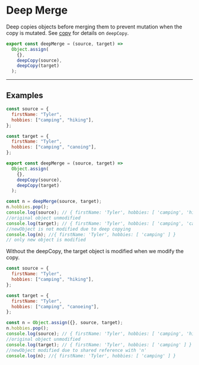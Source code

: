 # Deep Merge

Deep copies objects before merging them to prevent mutation when the copy is mutated.  See [copy](/JS/copy.md) for details on `deepCopy`.

```js
export const deepMerge = (source, target) =>
  Object.assign(
    {},
    deepCopy(source),
    deepCopy(target)
  );
```

---

## Examples

```js
const source = {
  firstName: "Tyler",
  hobbies: ["camping", "hiking"],
};

const target = {
  firstName: "Tyler",
  hobbies: ["camping", "canoing"],
};

export const deepMerge = (source, target) =>
  Object.assign(
    {},
    deepCopy(source),
    deepCopy(target)
  );

const n = deepMerge(source, target);
n.hobbies.pop();
console.log(source); // { firstName: 'Tyler', hobbies: [ 'camping', 'hiking' ] }
//original object unmodified
console.log(target); // { firstName: 'Tyler', hobbies: [ 'camping', 'canoing' ] }
//newObject is not modified due to deep copying
console.log(n); //{ firstName: 'Tyler', hobbies: [ 'camping' ] }
// only new object is modified

```


Without the deepCopy, the target object is modified when we modify the copy.

```js
const source = {
  firstName: "Tyler",
  hobbies: ["camping", "hiking"],
};

const target = {
  firstName: "Tyler",
  hobbies: ["camping", "canoeing"],
};

const n = Object.assign({}, source, target);
n.hobbies.pop();
console.log(source); // { firstName: 'Tyler', hobbies: [ 'camping', 'hiking' ] }
//original object unmodified
console.log(target); // { firstName: 'Tyler', hobbies: [ 'camping' ] }
//newObject modified due to shared reference with 'n'
console.log(n); //{ firstName: 'Tyler', hobbies: [ 'camping' ] }

```